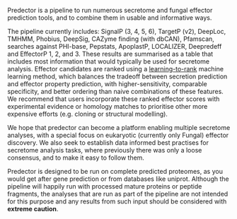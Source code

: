 Predector is a pipeline to run numerous secretome and fungal effector prediction tools, and to combine them in usable
and informative ways.

The pipeline currently includes: SignalP (3, 4, 5, 6), TargetP (v2), DeepLoc, TMHMM, Phobius, DeepSig, CAZyme finding (with dbCAN), Pfamscan, searches against PHI-base, Pepstats, ApoplastP, LOCALIZER, Deepredeff and EffectorP 1, 2, and 3.
These results are summarised as a table that includes most information that would typically be used for secretome analysis.
Effector candidates are ranked using a [learning-to-rank](https://en.wikipedia.org/wiki/Learning_to_rank) machine learning method, which balances the tradeoff between secretion prediction and effector property prediction, with higher-sensitivity, comparable specificity, and better ordering than naive combinations of these features.
We recommend that users incorporate these ranked effector scores with experimental evidence or homology matches to prioritise other more expensive efforts (e.g. cloning or structural modelling).

We hope that predector can become a platform enabling multiple secretome analyses, with a special focus on eukaryotic (currently only Fungal) effector discovery.
We also seek to establish data informed best practises for secretome analysis tasks, where previously there was only a loose consensus, and to make it easy to follow them.

Predector is designed to be run on complete predicted proteomes, as you would get after gene prediction or from databases like uniprot.
Although the pipeline will happily run with processed mature proteins or peptide fragments, the analyses that are run as part of the pipeline are not
intended for this purpose and any results from such input should be considered with **extreme caution**.

